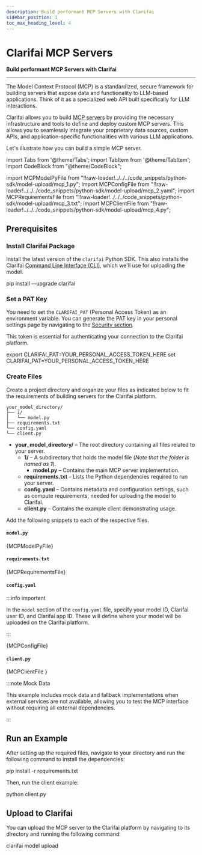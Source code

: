 ```yaml
---
description: Build performant MCP Servers with Clarifai
sidebar_position: 1
toc_max_heading_level: 4
---
```


# Clarifai MCP Servers

**Build performant MCP Servers with Clarifai**
<hr />

The Model Context Protocol (MCP) is a standardized, secure framework for building servers that expose data and functionality to LLM-based applications. 
Think of it as a specialized web API built specifically for LLM interactions.

Clarifai allows you to build [MCP servers](https://www.clarifai.com/blog/mcp-vs-a2a-clearly-explained) by providing the necessary infrastructure and tools to define and deploy custom MCP servers. This allows you to seamlessly integrate your proprietary data sources, custom APIs, and application-specific functionalities with various LLM applications. 

Let's illustrate how you can build a simple MCP server.

import Tabs from '@theme/Tabs';
import TabItem from '@theme/TabItem';
import CodeBlock from "@theme/CodeBlock";

import MCPModelPyFile from "!!raw-loader!../../../code_snippets/python-sdk/model-upload/mcp_1.py";
import MCPConfigFile from "!!raw-loader!../../../code_snippets/python-sdk/model-upload/mcp_2.yaml";
import MCPRequirementsFile from "!!raw-loader!../../../code_snippets/python-sdk/model-upload/mcp_3.txt";
import MCPClientFile  from "!!raw-loader!../../../code_snippets/python-sdk/model-upload/mcp_4.py";

## Prerequisites

### Install Clarifai Package

Install the latest version of the `clarifai` Python SDK. This also installs the Clarifai [Command Line Interface (CLI)](https://docs.clarifai.com/additional-resources/api-overview/cli), which we'll use for uploading the model.

<Tabs>
<TabItem value="bash" label="Bash">
    <CodeBlock className="language-bash"> pip install --upgrade clarifai </CodeBlock>
</TabItem>
</Tabs>

### Set a PAT Key

You need to set the `CLARIFAI_PAT` (Personal Access Token) as an environment variable. You can generate the PAT key in your personal settings page by navigating to the [Security section](https://clarifai.com/settings/security).

This token is essential for authenticating your connection to the Clarifai platform.

<Tabs>
<TabItem value="bash" label="Unix-Like Systems">
    <CodeBlock className="language-bash"> export CLARIFAI_PAT=YOUR_PERSONAL_ACCESS_TOKEN_HERE </CodeBlock>
</TabItem>
<TabItem value="bash2" label="Windows">
    <CodeBlock className="language-bash"> set CLARIFAI_PAT=YOUR_PERSONAL_ACCESS_TOKEN_HERE </CodeBlock>
</TabItem>
</Tabs>

### Create Files

Create a project directory and organize your files as indicated below to fit the requirements of building servers for the Clarifai platform. 

```text
your_model_directory/
├── 1/
│   └── model.py
├── requirements.txt
└── config.yaml
└── client.py
```

- **your_model_directory/** – The root directory containing all files related to your server.
  - **1/** – A subdirectory that holds the model file (_Note that the folder is named as **1**_).
    - **model.py** – Contains the main MCP server implementation.
  - **requirements.txt** – Lists the Python dependencies required to run your server.
  - **config.yaml** – Contains metadata and configuration settings, such as compute requirements, needed for uploading the model to Clarifai.
   - **client.py** – Contains the example client demonstrating usage.

Add the following snippets to each of the respective files. 

#### `model.py`

<Tabs>
<TabItem value="python" label="Python">
    <CodeBlock className="language-python">{MCPModelPyFile}</CodeBlock>
</TabItem>
</Tabs>

#### `requirements.txt`

<Tabs>
<TabItem value="text" label="Text">
    <CodeBlock className="language-text">{MCPRequirementsFile}</CodeBlock>
</TabItem>
</Tabs>

#### `config.yaml`

:::info important

In the `model` section of the `config.yaml` file, specify your model ID, Clarifai user ID, and Clarifai app ID. These will define where your model will be uploaded on the Clarifai platform. 

:::

<Tabs>
<TabItem value="yaml" label="YAML">
    <CodeBlock className="language-yaml">{MCPConfigFile}</CodeBlock>
</TabItem>
</Tabs>

#### `client.py`

<Tabs>
<TabItem value="python" label="Python">
    <CodeBlock className="language-python">{MCPClientFile }</CodeBlock>
</TabItem>
</Tabs>

:::note Mock Data

This example includes mock data and fallback implementations when external services are not available, allowing you to test the MCP interface without requiring all external dependencies.

:::

## Run an Example

After setting up the required files, navigate to your directory and run the following command to install the dependencies:

<Tabs>
<TabItem value="bash" label="Bash">
    <CodeBlock className="language-bash"> pip install -r requirements.txt </CodeBlock>
</TabItem>
</Tabs>

Then, run the client example:

<Tabs>
<TabItem value="bash" label="Bash">
    <CodeBlock className="language-bash"> python client.py </CodeBlock>
</TabItem>
</Tabs>

##  Upload to Clarifai

You can upload the MCP server to the Clarifai platform by navigating to its directory and running the following command:

<Tabs>
<TabItem value="bash" label="CLI">
    <CodeBlock className="language-bash"> clarifai model upload </CodeBlock>
</TabItem>
</Tabs>
